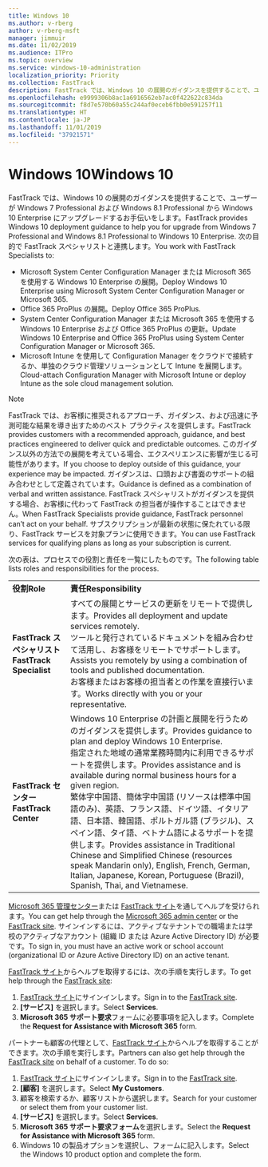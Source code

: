 ```yaml
---
title: Windows 10
ms.author: v-rberg
author: v-rberg-msft
manager: jimmuir
ms.date: 11/02/2019
ms.audience: ITPro
ms.topic: overview
ms.service: windows-10-administration
localization_priority: Priority
ms.collection: FastTrack
description: FastTrack では、Windows 10 の展開のガイダンスを提供することで、ユーザーが Windows 7 Professional および Windows 8.1 Professional から Windows 10 Enterprise にアップグレードするお手伝いをします。
ms.openlocfilehash: e9999306b8ac1a6916562eb7ac0f422622c834da
ms.sourcegitcommit: f8d7e570b60a55c244af0eceb6fbb0e591257f11
ms.translationtype: HT
ms.contentlocale: ja-JP
ms.lasthandoff: 11/01/2019
ms.locfileid: "37921571"
---
```

# <a name="windows-10"></a><span data-ttu-id="8e4da-103">Windows 10</span><span class="sxs-lookup"><span data-stu-id="8e4da-103">Windows 10</span></span>

<span data-ttu-id="8e4da-104">FastTrack では、Windows 10 の展開のガイダンスを提供することで、ユーザーが Windows 7 Professional および Windows 8.1 Professional から Windows 10 Enterprise にアップグレードするお手伝いをします。</span><span class="sxs-lookup"><span data-stu-id="8e4da-104">FastTrack provides Windows 10 deployment guidance to help you for upgrade from Windows 7 Professional and Windows 8.1 Professional to Windows 10 Enterprise.</span></span> <span data-ttu-id="8e4da-105">次の目的で FastTrack スペシャリストと連携します。</span><span class="sxs-lookup"><span data-stu-id="8e4da-105">You work with FastTrack Specialists to:</span></span>

- <span data-ttu-id="8e4da-106">Microsoft System Center Configuration Manager または Microsoft 365 を使用する Windows 10 Enterprise の展開。</span><span class="sxs-lookup"><span data-stu-id="8e4da-106">Deploy Windows 10 Enterprise using Microsoft System Center Configuration Manager or Microsoft 365.</span></span>
- <span data-ttu-id="8e4da-107">Office 365 ProPlus の展開。</span><span class="sxs-lookup"><span data-stu-id="8e4da-107">Deploy Office 365 ProPlus.</span></span> 
- <span data-ttu-id="8e4da-108">System Center Configuration Manager または Microsoft 365 を使用する Windows 10 Enterprise および Office 365 ProPlus の更新。</span><span class="sxs-lookup"><span data-stu-id="8e4da-108">Update Windows 10 Enterprise and Office 365 ProPlus using System Center Configuration Manager or Microsoft 365.</span></span>
- <span data-ttu-id="8e4da-109">Microsoft Intune を使用して Configuration Manager をクラウドで接続するか、単独のクラウド管理ソリューションとして Intune を展開します。</span><span class="sxs-lookup"><span data-stu-id="8e4da-109">Cloud-attach Configuration Manager with Microsoft Intune or deploy Intune as the sole cloud management solution.</span></span>
  
> [!NOTE]
> <span data-ttu-id="8e4da-110">FastTrack では、お客様に推奨されるアプローチ、ガイダンス、および迅速に予測可能な結果を導き出すためのベスト プラクティスを提供します。</span><span class="sxs-lookup"><span data-stu-id="8e4da-110">FastTrack provides customers with a recommended approach, guidance, and best practices engineered to deliver quick and predictable outcomes.</span></span> <span data-ttu-id="8e4da-111">このガイダンス以外の方法での展開を考えている場合、エクスペリエンスに影響が生じる可能性があります。</span><span class="sxs-lookup"><span data-stu-id="8e4da-111">If you choose to deploy outside of this guidance, your experience may be impacted.</span></span> <span data-ttu-id="8e4da-112">ガイダンスは、口頭および書面のサポートの組み合わせとして定義されています。</span><span class="sxs-lookup"><span data-stu-id="8e4da-112">Guidance is defined as a combination of verbal and written assistance.</span></span> <span data-ttu-id="8e4da-113">FastTrack スペシャリストがガイダンスを提供する場合、お客様に代わって FastTrack の担当者が操作することはできません。</span><span class="sxs-lookup"><span data-stu-id="8e4da-113">When FastTrack Specialists provide guidance, FastTrack personnel can’t act on your behalf.</span></span> <span data-ttu-id="8e4da-114">サブスクリプションが最新の状態に保たれている限り、FastTrack サービスを対象プランに使用できます。</span><span class="sxs-lookup"><span data-stu-id="8e4da-114">You can use FastTrack services for qualifying plans as long as your subscription is current.</span></span>  
    
<span data-ttu-id="8e4da-115">次の表は、プロセスでの役割と責任を一覧にしたものです。</span><span class="sxs-lookup"><span data-stu-id="8e4da-115">The following table lists roles and responsibilities for the process.</span></span>

|||
|:-----|:-----|
|<span data-ttu-id="8e4da-116">**役割**</span><span class="sxs-lookup"><span data-stu-id="8e4da-116">**Role**</span></span> <br/> |<span data-ttu-id="8e4da-117">**責任**</span><span class="sxs-lookup"><span data-stu-id="8e4da-117">**Responsibility**</span></span> <br/> |
|<span data-ttu-id="8e4da-118">**FastTrack スペシャリスト**</span><span class="sxs-lookup"><span data-stu-id="8e4da-118">**FastTrack Specialist**</span></span> <br/> |<span data-ttu-id="8e4da-119">すべての展開とサービスの更新をリモートで提供します。</span><span class="sxs-lookup"><span data-stu-id="8e4da-119">Provides all deployment and update services remotely.</span></span>  <br/> <span data-ttu-id="8e4da-120">ツールと発行されているドキュメントを組み合わせて活用し、お客様をリモートでサポートします。</span><span class="sxs-lookup"><span data-stu-id="8e4da-120">Assists you remotely by using a combination of tools and published documentation.</span></span> <br/> <span data-ttu-id="8e4da-121">お客様またはお客様の担当者との作業を直接行います。</span><span class="sxs-lookup"><span data-stu-id="8e4da-121">Works directly with you or your representative.</span></span>|
|<span data-ttu-id="8e4da-122">**FastTrack センター**</span><span class="sxs-lookup"><span data-stu-id="8e4da-122">**FastTrack Center**</span></span>  <br/> |<span data-ttu-id="8e4da-123">Windows 10 Enterprise の計画と展開を行うためのガイダンスを提供します。</span><span class="sxs-lookup"><span data-stu-id="8e4da-123">Provides guidance to plan and deploy Windows 10 Enterprise.</span></span>   <br/> <span data-ttu-id="8e4da-124">指定された地域の通常業務時間内に利用できるサポートを提供します。</span><span class="sxs-lookup"><span data-stu-id="8e4da-124">Provides assistance and is available during normal business hours for a given region.</span></span> <br/> <span data-ttu-id="8e4da-125">繁体字中国語、簡体字中国語 (リソースは標準中国語のみ)、英語、フランス語、ドイツ語、イタリア語、日本語、韓国語、ポルトガル語 (ブラジル)、スペイン語、タイ語、ベトナム語によるサポートを提供します。</span><span class="sxs-lookup"><span data-stu-id="8e4da-125">Provides assistance in Traditional Chinese and Simplified Chinese (resources speak Mandarin only), English, French, German, Italian, Japanese, Korean, Portuguese (Brazil), Spanish, Thai, and Vietnamese.</span></span>|
 
<span data-ttu-id="8e4da-126">[Microsoft 365 管理センター](https://go.microsoft.com/fwlink/?linkid=2032704)または [FastTrack サイト](https://go.microsoft.com/fwlink/?linkid=780698)を通してヘルプを受けられます。</span><span class="sxs-lookup"><span data-stu-id="8e4da-126">You can get help through the [Microsoft 365 admin center](https://go.microsoft.com/fwlink/?linkid=2032704) or the [FastTrack site](https://go.microsoft.com/fwlink/?linkid=780698).</span></span> <span data-ttu-id="8e4da-127">サインインするには、アクティブなテナントでの職場または学校のアクティブなアカウント (組織 ID または Azure Active Directory ID) が必要です。</span><span class="sxs-lookup"><span data-stu-id="8e4da-127">To sign in, you must have an active work or school account (organizational ID or Azure Active Directory ID) on an active tenant.</span></span> 

<span data-ttu-id="8e4da-128">[FastTrack サイト](https://go.microsoft.com/fwlink/?linkid=780698)からヘルプを取得するには、次の手順を実行します。</span><span class="sxs-lookup"><span data-stu-id="8e4da-128">To get help through the [FastTrack site](https://go.microsoft.com/fwlink/?linkid=780698):</span></span> 
1.  <span data-ttu-id="8e4da-129">[FastTrack サイト](https://go.microsoft.com/fwlink/?linkid=780698)にサインインします。</span><span class="sxs-lookup"><span data-stu-id="8e4da-129">Sign in to the [FastTrack site](https://go.microsoft.com/fwlink/?linkid=780698).</span></span> 
2.  <span data-ttu-id="8e4da-130">**[サービス]** を選択します。</span><span class="sxs-lookup"><span data-stu-id="8e4da-130">Select **Services**.</span></span>
3.  <span data-ttu-id="8e4da-131">**Microsoft 365 サポート要求**フォームに必要事項を記入します。</span><span class="sxs-lookup"><span data-stu-id="8e4da-131">Complete the **Request for Assistance with Microsoft 365** form.</span></span>
  
<span data-ttu-id="8e4da-p104">パートナーも顧客の代理として、[FastTrack サイト](https://go.microsoft.com/fwlink/?linkid=780698)からヘルプを取得することができます。次の手順を実行します。</span><span class="sxs-lookup"><span data-stu-id="8e4da-p104">Partners can also get help through the [FastTrack site](https://go.microsoft.com/fwlink/?linkid=780698) on behalf of a customer. To do so:</span></span>
1.  <span data-ttu-id="8e4da-134">[FastTrack サイト](https://go.microsoft.com/fwlink/?linkid=780698)にサインインします。</span><span class="sxs-lookup"><span data-stu-id="8e4da-134">Sign in to the [FastTrack site](https://go.microsoft.com/fwlink/?linkid=780698).</span></span> 
2.  <span data-ttu-id="8e4da-135">**[顧客]** を選択します。</span><span class="sxs-lookup"><span data-stu-id="8e4da-135">Select **My Customers**.</span></span>
3.  <span data-ttu-id="8e4da-136">顧客を検索するか、顧客リストから選択します。</span><span class="sxs-lookup"><span data-stu-id="8e4da-136">Search for your customer or select them from your customer list.</span></span>
4.  <span data-ttu-id="8e4da-137">**[サービス]** を選択します。</span><span class="sxs-lookup"><span data-stu-id="8e4da-137">Select **Services**.</span></span>
5.  <span data-ttu-id="8e4da-138">**Microsoft 365 サポート要求フォーム**を選択します。</span><span class="sxs-lookup"><span data-stu-id="8e4da-138">Select the **Request for Assistance with Microsoft 365** form.</span></span>
6.  <span data-ttu-id="8e4da-139">Windows 10 の製品オプションを選択し、フォームに記入します。</span><span class="sxs-lookup"><span data-stu-id="8e4da-139">Select the Windows 10 product option and complete the form.</span></span>
 